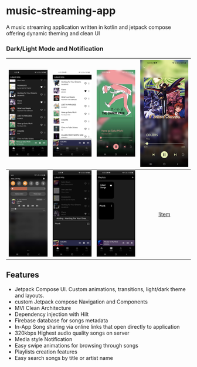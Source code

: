 # music-streaming-app
A music streaming application written in kotlin and jetpack compose offering dynamic theming and clean UI


### Dark/Light Mode and Notification
| ![item](previews/pldark.jpg)       |    ![item](previews/pllight.jpg)    |     ![item](previews/song1.jpg)     |    ![item](previews/song2.jpg)    |
|------------------------------------|:-----------------------------------:|:-----------------------------------:|:---------------------------------:|
| ![item](previews/noti.jpg)         |  ![item](previews/addfeature.jpg)   |     ![item](previews/pdark.jpg)     |  [!item](previews/recording.mp4)  |

## Features
- Jetpack Compose UI. Custom animations, transitions, light/dark theme and layouts.
- custom Jetpack compose Navigation and Components
- MVI Clean Architecture
- Dependency injection with Hilt
- Firebase database for songs metadata
- In-App Song sharing via online links that open directly to application
- 320kbps Highest audio quality songs on server
- Media style Notification
- Easy swipe animations for browsing through songs
- Playlists creation features
- Easy search songs by title or artist name


